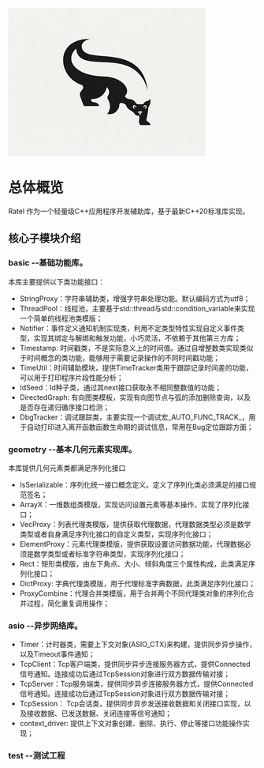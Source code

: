 ![LOGO图片](/logo.jpg "Logo image")
# 总体概览
Ratel 作为一个轻量级C++应用程序开发辅助库，基于最新C++20标准库实现。
## 核心子模块介绍
### basic --基础功能库。
本库主要提供以下类功能接口：
* StringProxy：字符串辅助类，增强字符串处理功能。默认编码方式为utf8；
* ThreadPool：线程池，主要基于std::thread与std::condition_variable来实现一个简单的线程池类模版；
* Notifier：事件定义通知机制实现类，利用不定类型特性实现自定义事件类型，实现其绑定与解绑和触发功能，小巧灵活，不依赖于其他第三方库；
* Timestamp: 时间戳类，不是实际意义上的时间值。通过自增整数类实现类似于时间概念的类功能，能够用于需要记录操作的不同时间戳功能；
* TimeUtil：时间辅助模块，提供TimeTracker类用于跟踪记录时间差的功能，可以用于打印程序片段性能分析；
* IdSeed：Id种子类，通过其next接口获取永不相同整数值的功能；
* DirectedGraph: 有向图类模板，实现有向图节点与弧的添加删除查询，以及是否存在递归循序接口检测；
* DbgTracker：调试跟踪类，主要实现一个调试宏_AUTO_FUNC_TRACK_，用于自动打印进入离开函数函数生命期的调试信息，常用在Bug定位跟踪方面；
### geometry --基本几何元素实现库。
本库提供几何元素类都满足序列化接口
* IsSerializable：序列化统一接口概念定义。定义了序列化类必须满足的接口规范签名；
* ArrayX：一维数组类模版，实现访问设置元素等基本操作，实现了序列化接口；
* VecProxy：列表代理类模版，提供获取代理数据，代理数据类型必须是数学类型或者自身满足序列化接口的自定义类型，实现序列化接口；
* ElementProxy：元素代理类模版，提供获取设置访问数据功能，代理数据必须是数学类型或者标准字符串类型，实现序列化接口；
* Rect：矩形类模版，由左下角点、大小、倾斜角度三个属性构成，此类满足序列化接口；
* DictProxy: 字典代理类模版，用于代理标准字典数据，此类满足序列化接口；
* ProxyCombine：代理合并类模版，用于合并两个不同代理类对象的序列化合并过程，简化重复调用操作；
### asio --异步网络库。
* Timer：计时器类，需要上下文对象(ASIO_CTX)来构建，提供同步异步操作，以及Timeout事件通知；
* TcpClient：Tcp客户端类，提供同步异步连接服务器方式，提供Connected信号通知。连接成功后通过TcpSession对象进行双方数据传输对接；
* TcpServer：Tcp服务端类，提供同步异步连接服务器方式，提供Connected信号通知。连接成功后通过TcpSession对象进行双方数据传输对接；
* TcpSession： Tcp会话类，提供同步异步发送接收数据和关闭接口实现，以及接收数据、已发送数据、关闭连接等信号通知；
* context_driver: 提供上下文对象创建、删除、执行、停止等接口功能操作实现；
### test --测试工程